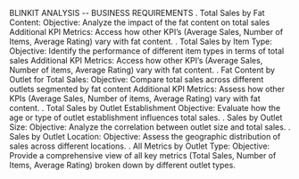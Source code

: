 BLINKIT ANALYSIS
-- BUSINESS REQUIREMENTS
. Total Sales by Fat Content:
    Objective: Analyze the impact of the fat content on total sales Additional KPI Metrics: Access how other KPI’s (Average         Sales, Number of Items, Average Rating) vary with     fat content.
. Total Sales by Item Type: 
    Objective: Identify the performance of different item types in terms of total sales Additional KPI Metrics: Access how         other KPI’s (Average Sales, Number of items,             Average Rating) vary with fat content.
. Fat Content by Outlet for Total Sales:
    Objective: Compare total sales across different outlets segmented by fat content Additional KPI Metrics: Assess how other     KPIs (Average Sales, Number of items, Average         Rating) vary with fat content.
. Total Sales by Outlet Establishment Objective: 
    Evaluate how the age or type of outlet establishment influences total sales.
. Sales by Outlet Size: 
    Objective: Analyze the correlation between outlet size and total sales.
. Sales by Outlet Location:
    Objective: Assess the geographic distribution of sales across different locations.
. All Metrics by Outlet Type: Objective: Provide a comprehensive view of all key metrics (Total Sales, Number of Items, Average Rating) broken down by different outlet types.
